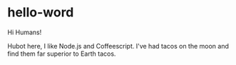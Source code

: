 # hello-word

Hi Humans!

Hubot here, I like Node.js and Coffeescript.
I've had tacos on the moon and find them far superior to Earth tacos.
